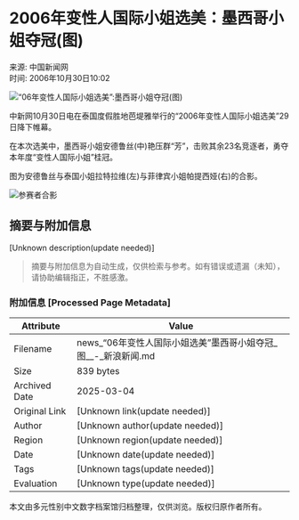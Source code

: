 # 2006年变性人国际小姐选美：墨西哥小姐夺冠(图)

来源: 中国新闻网  
时间: 2006年10月30日10:02  

![“06年变性人国际小姐选美”:墨西哥小姐夺冠(图)](http://image2.sina.com.cn/dy/o/2006-10-30/bf306b54bb75e1da9acbe08e62eb3698.jpg)

中新网10月30日电在泰国度假胜地芭堤雅举行的“2006年变性人国际小姐选美”29日降下帷幕。

在本次选美中，墨西哥小姐安德鲁丝(中)艳压群“芳”，击败其余23名竞逐者，勇夺本年度“变性人国际小姐”桂冠。

图为安德鲁丝与泰国小姐拉特拉维(左)与菲律宾小姐帕提西娅(右)的合影。

![参赛者合影](http://image2.sina.com.cn/dy/o/2006-10-30/bf306b54bb75e1da9acbe08e62eb3698.jpg)
<!-- tcd_original_link https://news.sina.com.cn/o/2006-10-30/100210360063s.shtml -->


## 摘要与附加信息

<!-- tcd_abstract -->
[Unknown description(update needed)]
<!-- tcd_abstract_end -->

> 摘要与附加信息为自动生成，仅供检索与参考。如有错误或遗漏（未知），请协助编辑指正，不胜感激。

### 附加信息 [Processed Page Metadata]

| Attribute       | Value                                  |
|-----------------|----------------------------------------|
| Filename        | news_“06年变性人国际小姐选美”墨西哥小姐夺冠_图__-_新浪新闻.md                             |
| Size            | 839 bytes                           |
| Archived Date   | 2025-03-04                             |
| Original Link   | [Unknown link(update needed)]                       |
| Author          | [Unknown author(update needed)]                               |
| Region          | [Unknown region(update needed)]                               |
| Date            | [Unknown date(update needed)]                                 |
| Tags            | [Unknown tags(update needed)]                                 |
| Evaluation            | [Unknown type(update needed)]                                 |
<!-- tcd_table_end -->

本文由多元性别中文数字档案馆归档整理，仅供浏览。版权归原作者所有。
